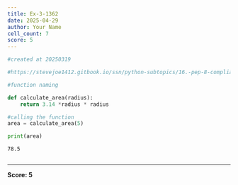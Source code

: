 ```yaml
---
title: Ex-3-1362
date: 2025-04-29
author: Your Name
cell_count: 7
score: 5
---
```


```python
#created at 20250319
```


```python
#https://stevejoe1412.gitbook.io/ssn/python-subtopics/16.-pep-8-compliance
```


```python
#function naming
```


```python
def calculate_area(radius):
    return 3.14 *radius * radius
```


```python
#calling the function
area = calculate_area(5)
```


```python
print(area)
```

    78.5



```python

```


---
**Score: 5**